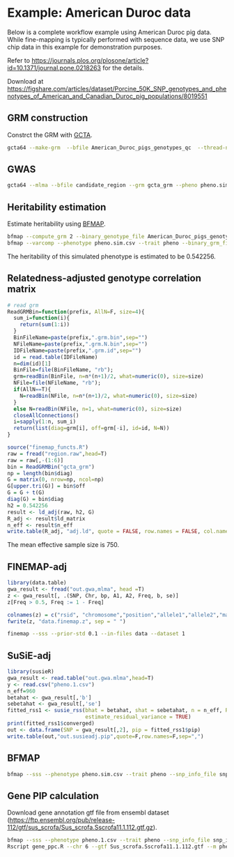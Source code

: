 # Example: American Duroc data

Below is a complete workflow example using American Duroc pig data. While fine-mapping is typically performed with sequence data, we use SNP chip data in this example for demonstration purposes.

Refer to https://journals.plos.org/plosone/article?id=10.1371/journal.pone.0218263 for the details.

Download at https://figshare.com/articles/dataset/Porcine_50K_SNP_genotypes_and_phenotypes_of_American_and_Canadian_Duroc_pig_populations/8019551

## GRM construction

Constrct the GRM with [GCTA](https://yanglab.westlake.edu.cn/software/gcta/#GREML).

```bash
gcta64 --make-grm  --bfile American_Duroc_pigs_genotypes_qc  --thread-num 20  --out gcta_grm 
````

## GWAS

```bash
gcta64 --mlma --bfile candidate_region --grm gcta_grm --pheno pheno.sim.txt --thread-num 20  --out out.gwa
````


## Heritability estimation

Estimate heritability using [BFMAP](https://github.com/jiang18/bfmap/tree/master).

```bash
bfmap --compute_grm 2 --binary_genotype_file American_Duroc_pigs_genotypes_qc --snp_info_file snp_info.csv --output bfmap_grm --num_threads 10
bfmap --varcomp --phenotype pheno.sim.csv --trait pheno --binary_grm_file bfmap_grm --output pheno.sim --num_threads 10
```
The heritability of this simulated phenotype is estimated to be 0.542256.

## Relatedness-adjusted genotype correlation matrix

```R
# read grm
ReadGRMBin=function(prefix, AllN=F, size=4){
  sum_i=function(i){
    return(sum(1:i))
  }
  BinFileName=paste(prefix,".grm.bin",sep="")
  NFileName=paste(prefix,".grm.N.bin",sep="")
  IDFileName=paste(prefix,".grm.id",sep="")
  id = read.table(IDFileName)
  n=dim(id)[1]
  BinFile=file(BinFileName, "rb");
  grm=readBin(BinFile, n=n*(n+1)/2, what=numeric(0), size=size)
  NFile=file(NFileName, "rb");
  if(AllN==T){
    N=readBin(NFile, n=n*(n+1)/2, what=numeric(0), size=size)
  }
  else N=readBin(NFile, n=1, what=numeric(0), size=size)
  closeAllConnections()
  i=sapply(1:n, sum_i)
  return(list(diag=grm[i], off=grm[-i], id=id, N=N))
}

source("finemap_functs.R")
raw = fread("region.raw",head=T)
raw = raw[,-(1:6)]
bin = ReadGRMBin("gcta_grm")
np = length(bin$diag)
G = matrix(0, nrow=np, ncol=np)
G[upper.tri(G)] = bin$off
G = G + t(G)
diag(G) = bin$diag
h2 = 0.542256
result <- ld_adj(raw, h2, G)
R_adj <- result$ld_matrix
n_eff <- result$n_eff
write.table(R_adj, "adj.ld", quote = FALSE, row.names = FALSE, col.names = FALSE)
```
The mean effective sample size is 750.


## FINEMAP-adj

```R
library(data.table)
gwa_result <- fread("out.gwa,mlma", head =T)
z <- gwa_result[, .(SNP, Chr, bp, A1, A2, Freq, b, se)]
z[Freq > 0.5, Freq := 1 - Freq]

colnames(z) = c("rsid", "chromosome","position","allele1","allele2","maf", "beta","se")
fwrite(z, "data.finemap.z", sep = " ")
```

```bash
finemap --sss --prior-std 0.1 --in-files data --dataset 1
```

## SuSiE-adj

```R
library(susieR)
gwa_result <- read.table("out.gwa.mlma",head=T)
y <- read.csv("pheno.1.csv")
n_eff=960
betahat <- gwa_result[,'b']
sebetahat <- gwa_result[,'se']
fitted_rss1 <- susie_rss(bhat = betahat, shat = sebetahat, n = n_eff, R = R_adj, var_y = var(y[,2]), L = 5,
                         estimate_residual_variance = TRUE)
print(fitted_rss1$converged)
out <- data.frame(SNP = gwa_result[,2], pip = fitted_rss1$pip)
write.table(out,"out.susieadj.pip",quote=F,row.names=F,sep=",")
```

## BFMAP
```bash
bfmap --sss --phenotype pheno.sim.csv --trait pheno --snp_info_file snp_info.csv --binary_genotype_file geno_region --binary_grm grm1 --heritability 0.508427 --output pheno1 --num_threads 10
```

## Gene PIP calculation
Download gene annotation gtf file from ensembl dataset (https://ftp.ensembl.org/pub/release-112/gtf/sus_scrofa/Sus_scrofa.Sscrofa11.1.112.gtf.gz).

```bash
bfmap --sss --phenotype pheno.1.csv --trait pheno --snp_info_file snp_info.csv --binary_genotype_file geno_region --binary_grm grm1 --heritability 0.508427 --output pheno1 --num_threads 10
Rscript gene_ppc.R --chr 6 --gtf Sus_scrofa.Sscrofa11.1.112.gtf --m pheno1.topQTL.model.csv --p pheno1.topQTL.pip.csv --o pheno1
```
